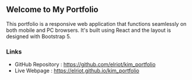 ## Welcome to My Portfolio

This portfolio is a responsive web application that functions seamlessly on both mobile and PC browsers.
It's built using React and the layout is designed with Bootstrap 5.


### Links

- GitHub Repository : https://github.com/elriot/kim_portfolio
- Live Webpage : https://elriot.github.io/kim_portfolio
